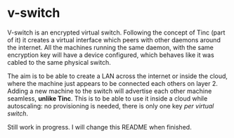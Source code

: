 #   v-switch

V-switch is an encrypted virtual switch. Following the concept of Tinc (part of it) it creates a virtual interface
which peers with other daemons around the internet. All the machines running the same daemon, with the same encryption key
will have a device configured, which behaves like it was cabled to the same physical switch.  

The aim is to be able to create a LAN across the internet or inside the cloud, where the machine just appears to be connected
each others on layer 2. Adding a new machine to the switch will advertise each other machine seamless, **unlike Tinc**. This is
to be able to use it inside a cloud while autoscaling: no provisioning is needed, there is only one key _per virtual switch_.


Still work in progress. I will change this README when finished.

